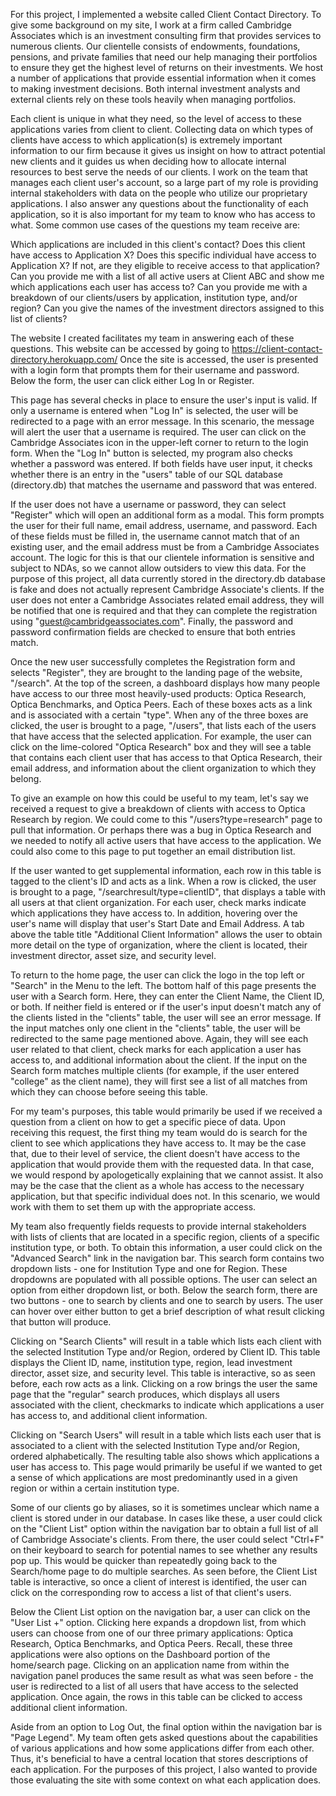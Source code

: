 For this project, I implemented a website called Client Contact Directory. To give some background on my site, I work at a firm called Cambridge Associates which is an investment consulting firm that provides services to numerous clients. Our clientelle consists of endowments, foundations, pensions, and private families that need our help managing their portfolios to ensure they get the highest level of returns on their investments. We host a number of applications that provide essential information when it comes to making investment decisions. Both internal investment analysts and external clients rely on these tools heavily when managing portfolios.

Each client is unique in what they need, so the level of access to these applications varies from client to client. Collecting data on which types of clients have access to which application(s) is extremely important information to our firm because it gives us insight on how to attract potential new clients and it guides us when deciding how to allocate internal resources to best serve the needs of our clients. I work on the team that manages each client user's account, so a large part of my role is providing internal stakeholders with data on the people who utilize our proprietary applications. I also answer any questions about the functionality of each application, so it is also important for my team to know who has access to what. Some common use cases of the questions my team receive are:

Which applications are included in this client's contact? Does this client have access to Application X?
Does this specific individual have access to Application X? If not, are they eligible to receive access to that application?
Can you provide me with a list of all active users at Client ABC and show me which applications each user has access to?
Can you provide me with a breakdown of our clients/users by application, institution type, and/or region?
Can you give the names of the investment directors assigned to this list of clients?

The website I created facilitates my team in answering each of these questions. This website can be accessed by going to https://client-contact-directory.herokuapp.com/ Once the site is accessed, the user is presented with a login form that prompts them for their username and password. Below the form, the user can click either Log In or Register.

This page has several checks in place to ensure the user's input is valid. If only a username is entered when "Log In" is selected, the user will be redirected to a page with an error message. In this scenario, the message will alert the user that a username is required. The user can click on the Cambridge Associates icon in the upper-left corner to return to the login form. When the "Log In" button is selected, my program also checks whether a password was entered. If both fields have user input, it checks whether there is an entry in the "users" table of our SQL database (directory.db) that matches the username and password that was entered.

If the user does not have a username or password, they can select "Register" which will open an additional form as a modal. This form prompts the user for their full name, email address, username, and password. Each of these fields must be filled in, the username cannot match that of an existing user, and the email address must be from a Cambridge Associates account. The logic for this is that our clientele information is sensitive and subject to NDAs, so we cannot allow outsiders to view this data. For the purpose of this project, all data currently stored in the directory.db database is fake and does not actually represent Cambridge Associate's clients. If the user does not enter a Cambridge Associates related email address, they will be notified that one is required and that they can complete the registration using "guest@cambridgeassociates.com". Finally, the password and password confirmation fields are checked to ensure that both entries match.

Once the new user successfully completes the Registration form and selects "Register", they are brought to the landing page of the website, "/search". At the top of the screen, a dashboard displays how many people have access to our three most heavily-used products: Optica Research, Optica Benchmarks, and Optica Peers. Each of these boxes acts as a link and is associated with a certain "type". When any of the three boxes are clicked, the user is brought to a page, "/users", that lists each of the users that have access that the selected application. For example, the user can click on the lime-colored "Optica Research" box and they will see a table that contains each client user that has access to that Optica Research, their email address, and information about the client organization to which they belong.

To give an example on how this could be useful to my team, let's say we received a request to give a breakdown of clients with access to Optica Research by region. We could come to this "/users?type=research" page to pull that information. Or perhaps there was a bug in Optica Research and we needed to notify all active users that have access to the application. We could also come to this page to put together an email distribution list.

If the user wanted to get supplemental information, each row in this table is tagged to the client's ID and acts as a link. When a row is clicked, the user is brought to a page, "/searchresult/type=clientID", that displays a table with all users at that client organization. For each user, check marks indicate which applications they have access to. In addition, hovering over the user's name will display that user's Start Date and Email Address. A tab above the table title "Additional Client Information" allows the user to obtain more detail on the type of organization, where the client is located, their investment director, asset size, and security level.

To return to the home page, the user can click the logo in the top left or "Search" in the Menu to the left. The bottom half of this page presents the user with a Search form. Here, they can enter the Client Name, the Client ID, or both. If neither field is entered or if the user's input doesn't match any of the clients listed in the "clients" table, the user will see an error message. If the input matches only one client in the "clients" table, the user will be redirected to the same page mentioned above. Again, they will see each user related to that client, check marks for each application a user has access to, and additional information about the client. If the input on the Search form matches multiple clients (for example, if the user entered "college" as the client name), they will first see a list of all matches from which they can choose before seeing this table.

For my team's purposes, this table would primarily be used if we received a question from a client on how to get a specific piece of data. Upon receiving this request, the first thing my team would do is search for the client to see which applications they have access to. It may be the case that, due to their level of service, the client doesn't have access to the application that would provide them with the requested data. In that case, we would respond by apologetically explaining that we cannot assist. It also may be the case that the client as a whole has access to the necessary application, but that specific individual does not. In this scenario, we would work with them to set them up with the appropriate access.

My team also frequently fields requests to provide internal stakeholders with lists of clients that are located in a specific region, clients of a specific institution type, or both. To obtain this information, a user could click on the "Advanced Search" link in the navigation bar. This search form contains two dropdown lists - one for Institution Type and one for Region. These dropdowns are populated with all possible options. The user can select an option from either dropdown list, or both. Below the search form, there are two buttons - one to search by clients and one to search by users. The user can hover over either button to get a brief description of what result clicking that button will produce.

Clicking on "Search Clients" will result in a table which lists each client with the selected Institution Type and/or Region, ordered by Client ID. This table displays the Client ID, name, institution type, region, lead investment director, asset size, and security level. This table is interactive, so as seen before, each row acts as a link. Clicking on a row brings the user the same page that the "regular" search produces, which displays all users associated with the client, checkmarks to indicate which applications a user has access to, and additional client information.

Clicking on "Search Users" will result in a table which lists each user that is associated to a client with the selected Institution Type and/or Region, ordered alphabetically. The resulting table also shows which applications a user has access to. This page would primarily be useful if we wanted to get a sense of which applications are most predominantly used in a given region or within a certain institution type.

Some of our clients go by aliases, so it is sometimes unclear which name a client is stored under in our database. In cases like these, a user could click on the "Client List" option within the navigation bar to obtain a full list of all of Cambridge Associate's clients. From there, the user could select "Ctrl+F" on their keyboard to search for potential names to see whether any results pop up. This would be quicker than repeatedly going back to the Search/home page to do multiple searches. As seen before, the Client List table is interactive, so once a client of interest is identified, the user can click on the corresponding row to access a list of that client's users.

Below the Client List option on the navigation bar, a user can click on the "User List +" option. Clicking here expands a dropdown list, from which users can choose from one of our three primary applications: Optica Research, Optica Benchmarks, and Optica Peers. Recall, these three applications were also options on the Dashboard portion of the home/search page. Clicking on an application name from within the navigation panel produces the same result as what was seen before - the user is redirected to a list of all users that have access to the selected application. Once again, the rows in this table can be clicked to access additional client information.

Aside from an option to Log Out, the final option within the navigation bar is "Page Legend". My team often gets asked questions about the capabilities of various applications and how some applications differ from each other. Thus, it's beneficial to have a central location that stores descriptions of each application. For the purposes of this project, I also wanted to provide those evaluating the site with some context on what each application does.
